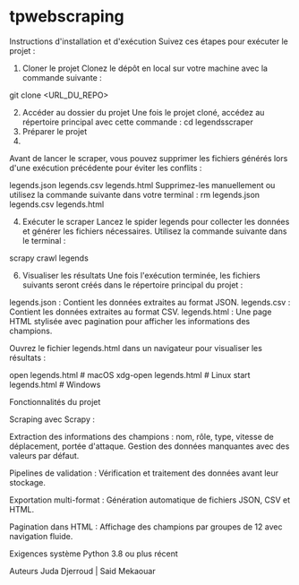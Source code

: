 # tpwebscraping

Instructions d'installation et d'exécution
Suivez ces étapes pour exécuter le projet :

1. Cloner le projet
Clonez le dépôt en local sur votre machine avec la commande suivante :

git clone <URL_DU_REPO>


2. Accéder au dossier du projet
Une fois le projet cloné, accédez au répertoire principal avec cette commande :
cd legendsscraper
3. Préparer le projet
4. 
Avant de lancer le scraper, vous pouvez supprimer les fichiers générés lors d'une exécution précédente pour éviter les conflits :

legends.json
legends.csv
legends.html
Supprimez-les manuellement ou utilisez la commande suivante dans votre terminal :
rm legends.json legends.csv legends.html

4. Exécuter le scraper
Lancez le spider legends pour collecter les données et générer les fichiers nécessaires. Utilisez la commande suivante dans le terminal :

scrapy crawl legends

6. Visualiser les résultats
Une fois l'exécution terminée, les fichiers suivants seront créés dans le répertoire principal du projet :

legends.json : Contient les données extraites au format JSON.
legends.csv : Contient les données extraites au format CSV.
legends.html : Une page HTML stylisée avec pagination pour afficher les informations des champions.


Ouvrez le fichier legends.html dans un navigateur pour visualiser les résultats :

open legends.html  # macOS
xdg-open legends.html  # Linux
start legends.html  # Windows

Fonctionnalités du projet

Scraping avec Scrapy :

Extraction des informations des champions : nom, rôle, type, vitesse de déplacement, portée d'attaque.
Gestion des données manquantes avec des valeurs par défaut.

Pipelines de validation :
Vérification et traitement des données avant leur stockage.

Exportation multi-format :
Génération automatique de fichiers JSON, CSV et HTML.

Pagination dans HTML :
Affichage des champions par groupes de 12 avec navigation fluide.

Exigences système
Python 3.8 ou plus récent

Auteurs
Juda Djerroud | Said Mekaouar
